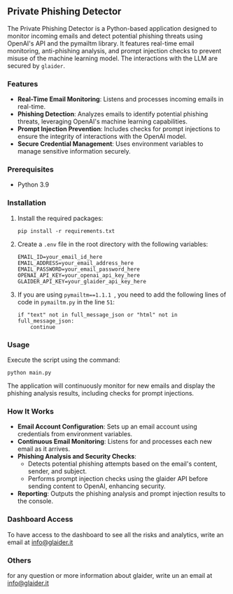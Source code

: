 ## Private Phishing Detector

The Private Phishing Detector is a Python-based application designed to monitor incoming emails and detect potential phishing threats using OpenAI's API and the pymailtm library. It features real-time email monitoring, anti-phishing analysis, and prompt injection checks to prevent misuse of the machine learning model.
The interactions with the LLM are secured by `glaider`.

### Features

- **Real-Time Email Monitoring**: Listens and processes incoming emails in real-time.
- **Phishing Detection**: Analyzes emails to identify potential phishing threats, leveraging OpenAI's machine learning capabilities.
- **Prompt Injection Prevention**: Includes checks for prompt injections to ensure the integrity of interactions with the OpenAI model.
- **Secure Credential Management**: Uses environment variables to manage sensitive information securely.

### Prerequisites

- Python 3.9

### Installation

1. Install the required packages:
   ```
   pip install -r requirements.txt
   ```
2. Create a `.env` file in the root directory with the following variables:
   ```
   EMAIL_ID=your_email_id_here
   EMAIL_ADDRESS=your_email_address_here
   EMAIL_PASSWORD=your_email_password_here
   OPENAI_API_KEY=your_openai_api_key_here
   GLAIDER_API_KEY=your_glaider_api_key_here
   ```

3. If you are using `pymailtm==1.1.1 `, you need to add the following lines of code in `pymailtm.py` in the line `51`:
    ```
    if "text" not in full_message_json or "html" not in full_message_json:
        continue
    ```


### Usage

Execute the script using the command:
```
python main.py
```
The application will continuously monitor for new emails and display the phishing analysis results, including checks for prompt injections.

### How It Works

- **Email Account Configuration**: Sets up an email account using credentials from environment variables.
- **Continuous Email Monitoring**: Listens for and processes each new email as it arrives.
- **Phishing Analysis and Security Checks**:
  - Detects potential phishing attempts based on the email's content, sender, and subject.
  - Performs prompt injection checks using the glaider API before sending content to OpenAI, enhancing security.
- **Reporting**: Outputs the phishing analysis and prompt injection results to the console.

### Dashboard Access

To have access to the dashboard to see all the risks and analytics, write an email at info@glaider.it

### Others

for any question or more information about glaider, write un an email at info@glaider.it
